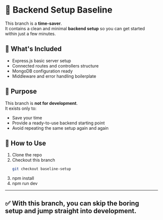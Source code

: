 # 🚀 Backend Setup Baseline

This branch is a **time-saver**.  
It contains a clean and minimal **backend setup** so you can get started within just a few minutes.  

## 🔹 What's Included
- Express.js basic server setup  
- Connected routes and controllers structure  
- MongoDB configuration ready  
- Middleware and error handling boilerplate  

## 🔹 Purpose
This branch is **not for development**.  
It exists only to:
- Save your time  
- Provide a ready-to-use backend starting point  
- Avoid repeating the same setup again and again  

## 🔹 How to Use
1. Clone the repo  
2. Checkout this branch  
   ```bash
   git checkout baseline-setup
   ```
3. npm install
4. npm run dev


---

## ✅ With this branch, you can skip the boring setup and jump straight into development.
